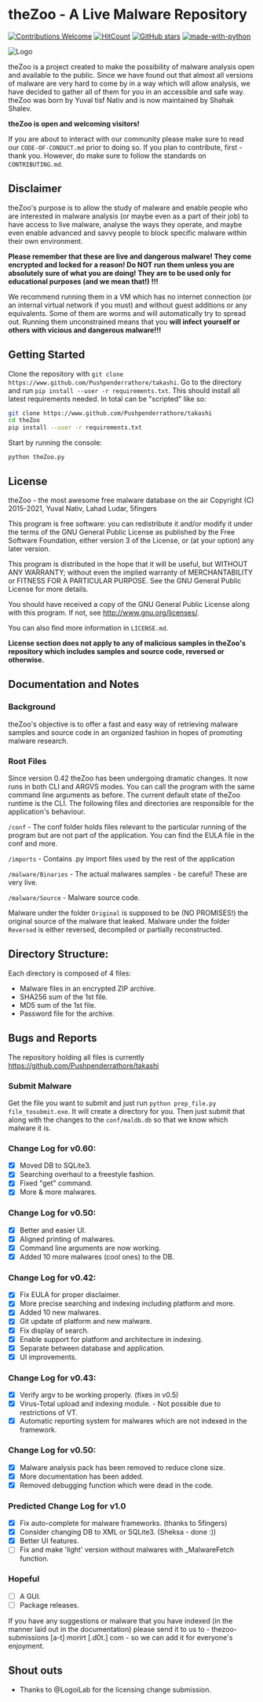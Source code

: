 # theZoo - A Live Malware Repository

[![Contributions Welcome](https://img.shields.io/badge/contributions-welcome-brightgreen.svg?style=round)](https://github.com/ytisf/theZoo/issues)
[![HitCount](http://hits.dwyl.com/ytisf/theZoo.svg)](http://hits.dwyl.com/ytisf/theZoo)
[![GitHub stars](https://img.shields.io/github/stars/ytisf/theZoo.svg?style=social&label=Star&maxAge=2592000)](https://GitHub.com/ytisf/theZoo/stargazers/)
[![made-with-python](https://img.shields.io/badge/Made%20with-Python-1f425f.svg)](https://www.python.org/)

![Logo](https://github.com/ytisf/theZoo/raw/gh-pages/MalDB-Logo-Thumb.png)

theZoo is a project created to make the possibility of malware analysis open and available to the public. Since we have found out that almost all versions of malware are very hard to come by in a way which will allow analysis, we have decided to gather all of them for you in an accessible and safe way.
theZoo was born by Yuval tisf Nativ and is now maintained by Shahak Shalev.

**theZoo is open and welcoming visitors!**

If you are about to interact with our community please make sure to read our `CODE-OF-CONDUCT.md` prior to doing so. If you plan to contribute, first - thank you. However, do make sure to follow the standards on `CONTRIBUTING.md`.

## Disclaimer
theZoo's purpose is to allow the study of malware and enable people who are interested in malware analysis (or maybe even as a part of their job) to have access to live malware, analyse the ways they operate, and maybe even enable advanced and savvy  people to block specific malware within their own environment.

**Please remember that these are live and dangerous malware! They come encrypted and locked for a reason!  Do NOT run them unless you are absolutely sure of what you are doing! They are to be used only for educational purposes (and we mean that!) !!!**

We recommend running them in a VM which has no internet connection (or an internal virtual network if you must) and without guest additions or any equivalents. Some of them are worms and will automatically try to spread out. Running them unconstrained means that you **will infect yourself or others with vicious and dangerous malware!!!**

## Getting Started

Clone the repository with `git clone https://www.github.com/Pushpenderrathore/takashi`. Go to the directory and run `pip install --user -r requirements.txt`. This should install all latest requirements needed. In total can be "scripted" like so:

```bash
git clone https://www.github.com/Pushpenderrathore/takashi
cd theZoo
pip install --user -r requirements.txt
```

Start by running the console:

`python theZoo.py`


## License
theZoo - the most awesome free malware database on the air
Copyright (C) 2015-2021, Yuval Nativ, Lahad Ludar, 5fingers

This program is free software: you can redistribute it and/or modify
it under the terms of the GNU General Public License as published by
the Free Software Foundation, either version 3 of the License, or
(at your option) any later version.

This program is distributed in the hope that it will be useful,
but WITHOUT ANY WARRANTY; without even the implied warranty of
MERCHANTABILITY or FITNESS FOR A PARTICULAR PURPOSE.  See the
GNU General Public License for more details.

You should have received a copy of the GNU General Public License
along with this program.  If not, see <http://www.gnu.org/licenses/>.

You can also find more information in `LICENSE.md`.

**License section does not apply to any of malicious samples in theZoo's repository which includes samples and source code, reversed or otherwise.**

## Documentation and Notes

### Background
theZoo's objective is to offer a fast and easy way of retrieving malware samples and source code in an organized fashion in hopes of promoting malware research.

### Root Files
Since version 0.42 theZoo has been undergoing dramatic changes. It now runs in both CLI and ARGVS modes. You can call the program with the same command line arguments as before.
The current default state of theZoo runtime is the CLI. The following files and directories are responsible for the application's behaviour.

`/conf` - The conf folder holds files relevant to the particular running of the program but are not part of the application. You can find the EULA file in the conf and more.

`/imports` - Contains .py import files used by the rest of the application

`/malware/Binaries` - The actual malwares samples - be careful! These are very live.

`/malware/Source` -  Malware source code.  

Malware under the folder `Original` is supposed to be (NO PROMISES!) the original source of the malware that leaked. Malware under the folder `Reversed` is either reversed, decompiled or partially reconstructed.


## Directory Structure:
Each directory is composed of 4 files:
- Malware files in an encrypted ZIP archive.
- SHA256 sum of the 1st file.
- MD5 sum of the 1st file.
- Password file for the archive.


## Bugs and Reports

The repository holding all files is currently
	https://github.com/Pushpenderrathore/takashi

### Submit Malware
Get the file you want to submit and just run `python prep_file.py file_tosubmit.exe`. It will create a directory for you. Then just submit that along with the changes to the `conf/maldb.db` so that we know which malware it is.

### Change Log for v0.60:
- [x] Moved DB to SQLite3.
- [x] Searching overhaul to a freestyle fashion.
- [x] Fixed "get" command.
- [x] More & more malwares.

### Change Log for v0.50:
- [x] Better and easier UI.
- [x] Aligned printing of malwares.
- [x] Command line arguments are now working.
- [x] Added 10 more malwares (cool ones) to the DB.

### Change Log for v0.42:
- [x] Fix EULA for proper disclaimer.
- [x] More precise searching and indexing including platform and more.
- [x] Added 10 new malwares.
- [x] Git update of platform and new malware.
- [x] Fix display of search.
- [x] Enable support for platform and architecture in indexing.
- [x] Separate between database and application.
- [x] UI improvements.

### Change Log for v0.43:
- [X] Verify argv to be working properly. (fixes in v0.5)
- [X] Virus-Total upload and indexing module. - Not possible due to restrictions of VT.
- [X] Automatic reporting system for malwares which are not indexed in the framework.

### Change Log for v0.50:
- [X] Malware analysis pack has been removed to reduce clone size.
- [X] More documentation has been added.
- [X] Removed debugging function which were dead in the code.

### Predicted Change Log for v1.0
- [X] Fix auto-complete for malware frameworks. (thanks to 5fingers)
- [X] Consider changing DB to XML or SQLite3. (Sheksa - done :))
- [X] Better UI features.
- [ ] Fix and make 'light' version without malwares with _MalwareFetch function.

### Hopeful
- [ ] A GUI.
- [ ] Package releases.

If you have any suggestions or malware that you have indexed (in the manner laid out in the documentation) please send it to us to - thezoo-submissions [a-t] morirt [.d0t.] com - so we can add it for everyone's enjoyment.

## Shout outs

- Thanks to @LogoiLab for the licensing change submission.
